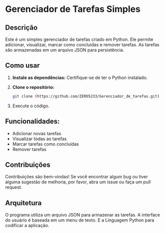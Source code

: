 # Gerenciador de Tarefas Simples

## Descrição

Este é um simples gerenciador de tarefas criado em Python. Ele permite adicionar, visualizar, marcar como concluídas e remover tarefas. As tarefas são armazenadas em um arquivo JSON para persistência.

## Como usar

1. **Instale as dependências:** Certifique-se de ter o Python instalado.

2. **Clone o repositório:**
   ```bash
   git clone (https://github.com/ZERO5233/Gerenciador_de_tarefas.git)

   ```
3. Execute o código.

## Funcionalidades:

- Adicionar novas tarefas
- Visualizar todas as tarefas
- Marcar tarefas como concluídas
- Remover tarefas

## Contribuições

Contribuições são bem-vindas! Se você encontrar algum bug ou tiver alguma sugestão de melhoria, por favor, abra um issue ou faça um pull request.

## Arquitetura

O programa utiliza um arquivo JSON para armazenar as tarefas. A interface do usuário é baseada em um menu de texto. E a Linguagem Python para codificar a aplicação.
